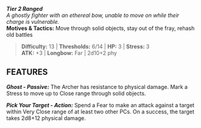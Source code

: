 ***Tier 2 Ranged***  
*A ghostly fighter with an ethereal bow, unable to move on while their charge is vulnerable.*  
**Motives & Tactics:** Move through solid objects, stay out of the fray, rehash old battles

> **Difficulty:** 13 | **Thresholds:** 6/14 | **HP:** 3 | **Stress:** 3  
> **ATK:** +3 | **Longbow:** Far | 2d10+2 phy  

## FEATURES

***Ghost - Passive:*** The Archer has resistance to physical damage. Mark a Stress to move up to Close range through solid objects.

***Pick Your Target - Action:*** Spend a Fear to make an attack against a target within Very Close range of at least two other PCs. On a success, the target takes 2d8+12 physical damage.
